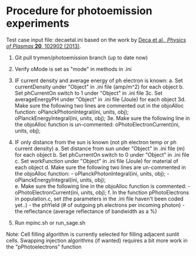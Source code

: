 Procedure for photoemission experiments 
========================================
Test case input file: decaetal.ini based on the work by [Deca et al., *Physics of Plasmas* **20**, 102902 (2013)](https://doi.org/10.1063/1.4826951).

1. Git pull trymen/photoemission branch (up to date now)

2. Verify oMode is set as "mode" in methods in .ini

3. IF current density and average energy of ph electron is known:
  a. Set currentDensity under "Object" in .ini file (amp/m^2) for each object
  b. Set phCurrentOn switch to 1 under "Object" in .ini file
  3c. Set averageEnergyPH under "Object" in .ini file (Joule) for each object
  3d. Make sure the following two lines are commented out in the objoAlloc function:
    oPlanckPhotonIntegral(ini, units, obj);
    oPlanckEnergyIntegral(ini, units, obj);
  3e. Make sure the following line in the objoAlloc function is un-commented:
    oPhotoElectronCurrent(ini, units, obj);


4. IF only distance from the sun is known (not ph electron temp or ph current density)
	a. Set distance from sun under "Object" in .ini file (m) for each object
	b. Set phCurrentOn switch to 0 under "Object" in .ini file
	c. Set workFunction under "Object" in .ini file (Joule) for material of each object
	d. Make sure the following two lines are un-commented in the objoAlloc function:
        	- oPlanckPhotonIntegral(ini, units, obj);
    		- oPlanckEnergyIntegral(ini, units, obj);		
	e. Make sure the following line in the objoAlloc function is commented:
   		- oPhotoElectronCurrent(ini, units, obj);
	f. In the function pPhotoElectrons in population.c, set (the parameters in the .ini file haven't been coded yet..)
   		- the phYield (# of outgoing ph.electrons per incoming photon)
   		- the reflectance (average reflectance of bandwidth as a %)

5. Run mpinc.sh or run_sage.sh

Note: Cell filling algorithm is currently selected for filling adjacent sunlit cells. Swapping  injection algorithms (if wanted) requires a bit more work in the "pPhotoelectrons" function
